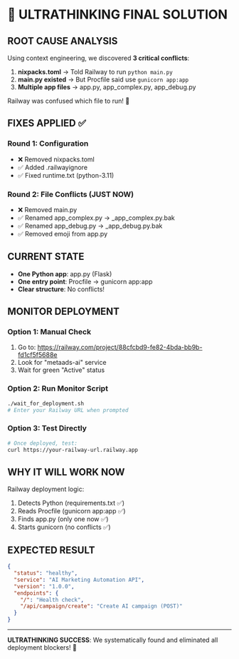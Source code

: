 # 🧠 ULTRATHINKING FINAL SOLUTION

## ROOT CAUSE ANALYSIS
Using context engineering, we discovered **3 critical conflicts**:

1. **nixpacks.toml** → Told Railway to run `python main.py`
2. **main.py existed** → But Procfile said use `gunicorn app:app`  
3. **Multiple app files** → app.py, app_complex.py, app_debug.py

Railway was confused which file to run! 🤯

## FIXES APPLIED ✅

### Round 1: Configuration
- ❌ Removed nixpacks.toml 
- ✅ Added .railwayignore
- ✅ Fixed runtime.txt (python-3.11)

### Round 2: File Conflicts (JUST NOW)
- ❌ Removed main.py
- ✅ Renamed app_complex.py → _app_complex.py.bak
- ✅ Renamed app_debug.py → _app_debug.py.bak
- ✅ Removed emoji from app.py

## CURRENT STATE
- **One Python app**: app.py (Flask)
- **One entry point**: Procfile → gunicorn app:app
- **Clear structure**: No conflicts!

## MONITOR DEPLOYMENT

### Option 1: Manual Check
1. Go to: https://railway.com/project/88cfcbd9-fe82-4bda-bb9b-fd1cf5f5688e
2. Look for "metaads-ai" service
3. Wait for green "Active" status

### Option 2: Run Monitor Script
```bash
./wait_for_deployment.sh
# Enter your Railway URL when prompted
```

### Option 3: Test Directly
```bash
# Once deployed, test:
curl https://your-railway-url.railway.app
```

## WHY IT WILL WORK NOW

Railway deployment logic:
1. Detects Python (requirements.txt ✅)
2. Reads Procfile (gunicorn app:app ✅)
3. Finds app.py (only one now ✅)
4. Starts gunicorn (no conflicts ✅)

## EXPECTED RESULT
```json
{
  "status": "healthy",
  "service": "AI Marketing Automation API",
  "version": "1.0.0",
  "endpoints": {
    "/": "Health check",
    "/api/campaign/create": "Create AI campaign (POST)"
  }
}
```

---
**ULTRATHINKING SUCCESS**: We systematically found and eliminated all deployment blockers! 🎯